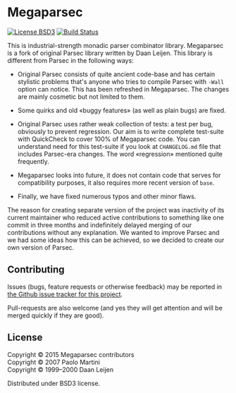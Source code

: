 # Megaparsec

[![License BSD3](https://img.shields.io/badge/license-BSD3-brightgreen.svg)](http://opensource.org/licenses/BSD-3-Clause)
[![Build Status](https://travis-ci.org/mrkkrp/megaparsec.svg?branch=master)](https://travis-ci.org/mrkkrp/megaparsec)

This is industrial-strength monadic parser combinator library. Megaparsec is
a fork of original Parsec library written by Daan Leijen. This library is
different from Parsec in the following ways:

* Original Parsec consists of quite ancient code-base and has certain
  stylistic problems that's anyone who tries to compile Parsec with `-Wall`
  option can notice. This has been refreshed in Megaparsec. The changes are
  mainly cosmetic but not limited to them.

* Some quirks and old «buggy features» (as well as plain bugs) are fixed.

* Original Parsec uses rather weak collection of tests: a test per bug,
  obviously to prevent regression. Our aim is to write complete test-suite
  with QuickCheck to cover 100% of Megaparsec code. You can understand need
  for this test-suite if you look at `CHANGELOG.md` file that includes
  Parsec-era changes. The word «regression» mentioned quite frequently.

* Megaparsec looks into future, it does not contain code that serves for
  compatibility purposes, it also requires more recent version of `base`.

* Finally, we have fixed numerous typos and other minor flaws.

The reason for creating separate version of the project was inactivity of
its current maintainer who reduced active contributions to something like
one commit in three months and indefinitely delayed merging of our
contributions without any explanation. We wanted to improve Parsec and we
had some ideas how this can be achieved, so we decided to create our own
version of Parsec.

## Contributing

Issues (bugs, feature requests or otherwise feedback) may be reported in
[the Github issue tracker for this project](https://github.com/mrkkrp/megaparsec/issues).

Pull-requests are also welcome (and yes they will get attention and will be
merged quickly if they are good).

## License

Copyright © 2015 Megaparsec contributors<br>
Copyright © 2007 Paolo Martini<br>
Copyright © 1999–2000 Daan Leijen

Distributed under BSD3 license.
